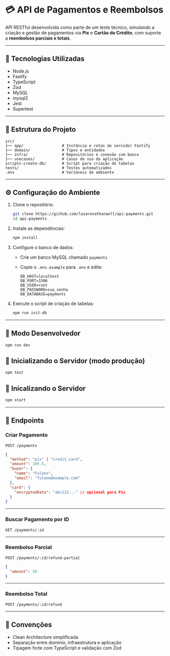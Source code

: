 # 💳 API de Pagamentos e Reembolsos

API RESTful desenvolvida como parte de um teste técnico, simulando a criação e gestão de pagamentos via **Pix** e **Cartão de Crédito**, com suporte a **reembolsos parciais e totais**.

---

## 🚀 Tecnologias Utilizadas

- Node.js
- Fastify
- TypeScript
- Zod
- MySQL
- mysql2
- Jest
- Supertest

---

## 📁 Estrutura do Projeto

```
src/
├── app/                 # Instância e rotas do servidor Fastify
├── domain/              # Tipos e entidades
├── infra/               # Repositórios e conexão com banco
├── usecases/            # Casos de uso da aplicação
scripts-create-db/       # Script para criação de tabelas
tests/                   # Testes automatizados
.env                     # Variáveis de ambiente
```

---

## ⚙️ Configuração do Ambiente

1. Clone o repositório:
   ```bash
   git clone https://github.com/lazaronathanaell/api-payments.git
   cd api-payments
   ```

2. Instale as dependências:
   ```bash
   npm install
   ```

3. Configure o banco de dados:

   - Crie um banco MySQL chamado `payments`
   - Copie o `.env.example` para `.env` e edite:

     ```
     DB_HOST=localhost
     DB_PORT=3306
     DB_USER=root
     DB_PASSWORD=sua_senha
     DB_DATABASE=payments
     ```

4. Execute o script de criação de tabelas:
   ```bash
   npm run init-db
   ```

---
## 🧪 Modo Desenvolvedor

```bash
npm run dev
```

## 🚀 Inicializando o Servidor (modo produção)

```bash
npm test
```

## 🧪 Inicalizando o Servidor

```bash
npm start
```

---

## 📌 Endpoints

### Criar Pagamento  
`POST /payments`

```json
{
  "method": "pix" | "credit_card",
  "amount": 100.5,
  "buyer": {
    "name": "Fulano",
    "email": "fulano@example.com"
  },
  "card": {
    "encryptedData": "abc123..." // opcional para Pix
  }
}
```

---

### Buscar Pagamento por ID  
`GET /payments/:id`

---

### Reembolso Parcial  
`POST /payments/:id/refund-partial`

```json
{
  "amount": 50
}
```

---

### Reembolso Total  
`POST /payments/:id/refund`

---

## 🧼 Convenções

- Clean Architecture simplificada
- Separação entre domínio, infraestrutura e aplicação
- Tipagem forte com TypeScript e validação com Zod
